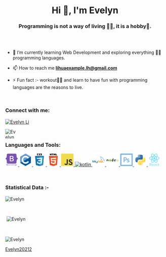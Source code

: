 
<h1 align="center">Hi 👋, I'm Evelyn</h1>
<h3 align="center">Programming is not a way of living 🤹‍♀️, it is a hobby🌟.</h3>

<br>

<br>



- 🌱 I’m currently learning Web Development and exploring everything 🤸‍♀️ programming languages.

- 📫 How to reach me **lihuaexample.lh@gmail.com**

- ⚡ Fun fact :- workout🧟‍♀️ and learn to have fun with programming languages are the reasons to live.

<br>

<h3 align="left">Connect with me:</h3>
<p align="left">
  <a href="https://www.linkedin.com/in/evelyn-li-10513a117/" target="blank"><img align="center"
      src="https://raw.githubusercontent.com/rahuldkjain/github-profile-readme-generator/master/src/images/icons/Social/linked-in-alt.svg"
      alt="Evelyn Li" height="30" width="40" /></a>
  
  <a href="https://www.instagram.com/lihuaexample.lh/" target="blank"><img align="left"
      src="https://raw.githubusercontent.com/rahuldkjain/github-profile-readme-generator/master/src/images/icons/Social/instagram.svg"
      alt="Evelyn Li" height="30" width="40" /></a> </p>

<br>

<h3 align="left">Languages and Tools:</h3>
<p align="left"><a href="https://getbootstrap.com" target="_blank" rel="noreferrer">
    <img src="https://raw.githubusercontent.com/devicons/devicon/master/icons/bootstrap/bootstrap-plain-wordmark.svg"
      alt="bootstrap" width="40" height="40" /> </a> <a href="https://www.cprogramming.com/" target="_blank"
    rel="noreferrer"> <img src="https://raw.githubusercontent.com/devicons/devicon/master/icons/c/c-original.svg"
      alt="c" width="40" height="40" /> </a><a href="https://www.w3schools.com/css/" target="_blank"
    rel="noreferrer"> <img
      src="https://raw.githubusercontent.com/devicons/devicon/master/icons/css3/css3-original-wordmark.svg" alt="css3"
      width="40" height="40" /> </a> <a href="https://www.w3.org/html/" target="_blank" rel="noreferrer"> <img
      src="https://raw.githubusercontent.com/devicons/devicon/master/icons/html5/html5-original-wordmark.svg"
      alt="html5" width="40" height="40" /> </a> <a href="https://developer.mozilla.org/en-US/docs/Web/JavaScript" target="_blank"
    rel="noreferrer"> <img
      src="https://raw.githubusercontent.com/devicons/devicon/master/icons/javascript/javascript-original.svg"
      alt="javascript" width="40" height="40" /> </a> <a href="https://kotlinlang.org" target="_blank" rel="noreferrer">
    <img src="https://www.vectorlogo.zone/logos/kotlinlang/kotlinlang-icon.svg" alt="kotlin" width="40" height="40" />
  </a> <a href="https://www.mysql.com/" target="_blank" rel="noreferrer"> <img
      src="https://raw.githubusercontent.com/devicons/devicon/master/icons/mysql/mysql-original-wordmark.svg"
      alt="mysql" width="40" height="40" /> </a> </a> <a href="https://nodejs.org" target="_blank" rel="noreferrer"> <img
      src="https://raw.githubusercontent.com/devicons/devicon/master/icons/nodejs/nodejs-original-wordmark.svg"
      alt="nodejs" width="40" height="40" /> </a>
      <a href="https://www.photoshop.com/en" target="_blank"
    rel="noreferrer"> <img
      src="https://raw.githubusercontent.com/devicons/devicon/master/icons/photoshop/photoshop-line.svg" alt="photoshop"
      width="40" height="40" /> </a> <a href="https://www.python.org" target="_blank" rel="noreferrer"> <img
      src="https://raw.githubusercontent.com/devicons/devicon/master/icons/python/python-original.svg" alt="python"
      width="40" height="40" /> </a> <a href="https://reactjs.org/" target="_blank" rel="noreferrer"> <img
      src="https://raw.githubusercontent.com/devicons/devicon/master/icons/react/react-original-wordmark.svg"
      alt="react" width="40" height="40" /> </a> </p>

<br>

<h3>Statistical Data :-</h3>
<p><img align="center"
    src="https://github-readme-stats.vercel.app/api/top-langs?username=Evelyn20212&show_icons=true&locale=en&bg_color=0d1117&text_color=ffffff&layout=compact"
    alt="Evelyn" 
    bg_color=#808080/></p>

<br>

<p>&nbsp;<img align="center" src="https://github-readme-stats.vercel.app/api?username=Evelyn20212&show_icons=true&locale=en&bg_color=0d1117&text_color=ffffff&repo=convoychat"
    alt="Evelyn" /></p>

<br>

<p><img align="center" src="https://github-readme-streak-stats.herokuapp.com/?user=Adam-pw&theme=dark&background=0d1117&date_format=M%20j%5B%2C%20Y%5D" alt="Evelyn" /></p>
      

[Evelyn20212](https://github.com/Evelyn20212)

